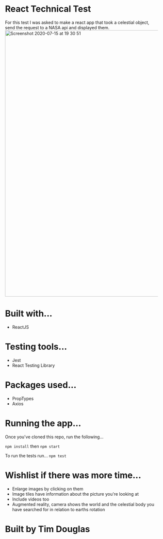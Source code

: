 # React Technical Test

For this test I was asked to make a react app that took a celestial object, send the request to a NASA api and displayed them.
<img width="876" alt="Screenshot 2020-07-15 at 19 30 51" src="https://user-images.githubusercontent.com/58341411/87582393-3dc56580-c6d2-11ea-8803-efd56cd649ae.png">

# Built with...

- ReactJS

# Testing tools...

- Jest
- React Testing Library

# Packages used...

- PropTypes
- Axios

# Running the app...

Once you've cloned this repo, run the following...

```npm install```
then
```npm start```

To run the tests run...
```npm test```

# Wishlist if there was more time...

- Enlarge images by clicking on them
- Image tiles have information about the picture you're looking at
- Include videos too
- Augmented reality, camera shows the world and the celestial body you have searched for in relation to earths rotation

# Built by Tim Douglas
